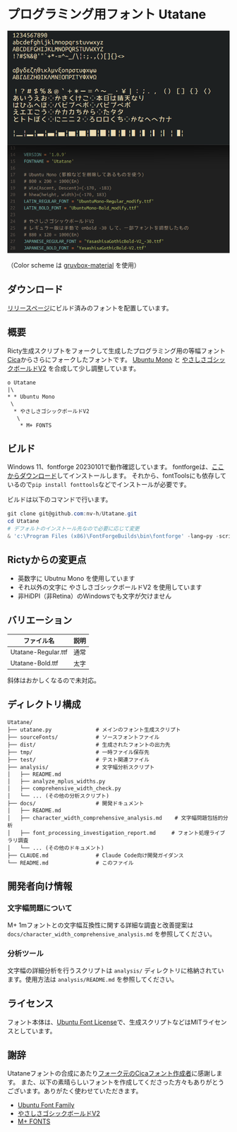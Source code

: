 # プログラミング用フォント Utatane

![on Windows](screenshots/ss1.png)

（Color scheme は [gruvbox-material](https://github.com/sainnhe/gruvbox-material) を使用）

## ダウンロード

[リリースページ](https://github.com/nv-h/Utatane/releases/latest)にビルド済みのフォントを配置しています。

## 概要

Ricty生成スクリプトをフォークして生成したプログラミング用の等幅フォント[Cica](https://github.com/miiton/Cica)からさらにフォークしたフォントです。
[Ubuntu Mono](http://font.ubuntu.com/) と
[やさしさゴシックボールドV2](https://booth.pm/ja/items/1833993) を合成して少し調整しています。

```
o Utatane
|\
* * Ubuntu Mono
 \
  * やさしさゴシックボールドV2
   \
    * M+ FONTS
```

## ビルド

Windows 11、fontforge 20230101で動作確認しています。
fontforgeは、[ここからダウンロード](https://fontforge.org/en-US/downloads/windows-dl/)してインストールします。
それから、fontToolsにも依存しているので`pip install fonttools`などでインストールが必要です。

ビルドは以下のコマンドで行います。

```ps1
git clone git@github.com:nv-h/Utatane.git
cd Utatane
# デフォルトのインストール先なので必要に応じて変更
& 'c:\Program Files (x86)\FontForgeBuilds\bin\fontforge' -lang=py -script .\utatane.py
```

## Rictyからの変更点

* 英数字に Ubutnu Mono を使用しています
* それ以外の文字に やさしさゴシックボールドV2 を使用しています
* 非HiDPI（非Retina）のWindowsでも文字が欠けません


## バリエーション

| ファイル名                  | 説明     |
| ----                        | ----     |
| Utatane-Regular.ttf         | 通常     |
| Utatane-Bold.ttf            | 太字     |

斜体はおかしくなるので未対応。

## ディレクトリ構成

```
Utatane/
├── utatane.py              # メインのフォント生成スクリプト
├── sourceFonts/            # ソースフォントファイル
├── dist/                   # 生成されたフォントの出力先
├── tmp/                    # 一時ファイル保存先
├── test/                   # テスト関連ファイル
├── analysis/               # 文字幅分析スクリプト
│   ├── README.md
│   ├── analyze_mplus_widths.py
│   ├── comprehensive_width_check.py
│   └── ... (その他の分析スクリプト)
├── docs/                   # 開発ドキュメント
│   ├── README.md
│   ├── character_width_comprehensive_analysis.md    # 文字幅問題包括的分析
│   ├── font_processing_investigation_report.md     # フォント処理ライブラリ調査
│   └── ... (その他のドキュメント)
├── CLAUDE.md               # Claude Code向け開発ガイダンス
└── README.md               # このファイル
```

## 開発者向け情報

### 文字幅問題について
M+ 1mフォントとの文字幅互換性に関する詳細な調査と改善提案は `docs/character_width_comprehensive_analysis.md` を参照してください。

### 分析ツール
文字幅の詳細分析を行うスクリプトは `analysis/` ディレクトリに格納されています。使用方法は `analysis/README.md` を参照してください。

## ライセンス

フォント本体は、[Ubuntu Font License](https://ubuntu.com/legal/font-licence)で、生成スクリプトなどはMITライセンスとしています。


## 謝辞

Utataneフォントの合成にあたり[フォーク元のCicaフォント作成者](https://github.com/miiton)に感謝します。
また、以下の素晴らしいフォントを作成してくださった方々もありがとうございます。ありがたく使わせていただきます。

- [Ubuntu Font Family](http://font.ubuntu.com/)
- [やさしさゴシックボールドV2](https://booth.pm/ja/items/1833993)
- [M+ FONTS](https://mplus-fonts.osdn.jp/)
